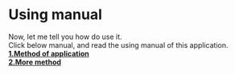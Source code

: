 # Using manual
Now, let me tell you how do use it.\
Click below manual, and read the using manual of this application.\
[**1.Method of application**](Using-manual/Method-of-application.md)\
[**2.More method**](Using-manual/More-method.md)
